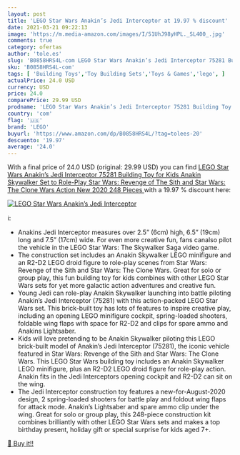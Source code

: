 ```yaml
---
layout: post
title: 'LEGO Star Wars Anakin’s Jedi Interceptor at 19.97 % discount'
date: 2021-03-21 09:22:13
image: 'https://m.media-amazon.com/images/I/51UhJ98yHPL._SL400_.jpg'
comments: true
category: ofertas
author: 'tole.es'
slug: 'B0858HRS4L-com LEGO Star Wars Anakin’s Jedi Interceptor 75281 Building...'
sku: 'B0858HRS4L-com'
tags: [ 'Building Toys','Toy Building Sets','Toys & Games','lego', ]
actualPrice: 24.0 USD
currency: USD
price: 24.0
comparePrice: 29.99 USD
prodname: 'LEGO Star Wars Anakin’s Jedi Interceptor 75281 Building Toy for Kids  Anakin Skywalker Set to Role-Play Star Wars: Revenge of The Sith and Star Wars: The Clone Wars Action  New 2020  248 Pieces '
country: 'com'
flag: '🇺🇸'
brand: 'LEGO'
buyurl: 'https://www.amazon.com/dp/B0858HRS4L/?tag=tolees-20'
descuento: '19.97'
average: '24.0'
---
```


With a final price of 24.0 USD (original: 29.99 USD) you can find [LEGO Star Wars Anakin’s Jedi Interceptor 75281 Building Toy for Kids  Anakin Skywalker Set to Role-Play Star Wars: Revenge of The Sith and Star Wars: The Clone Wars Action  New 2020  248 Pieces ](https://www.amazon.com/dp/B0858HRS4L/?tag=tolees-20) with a  19.97 % discount here:

[![LEGO Star Wars Anakin’s Jedi Interceptor](https://m.media-amazon.com/images/I/51UhJ98yHPL._SL400_.jpg)](https://www.amazon.com/dp/B0858HRS4L/?tag=tolees-20)

ℹ️:

- Anakins Jedi Interceptor measures over 2.5” (6cm) high, 6.5” (19cm) long and 7.5” (17cm) wide. For even more creative fun, fans canalso pilot the vehicle in the LEGO Star Wars: The Skywalker Saga video game.
- The construction set includes an Anakin Skywalker LEGO minifigure and an R2-D2 LEGO droid figure to role-play scenes from Star Wars: Revenge of the Sith and Star Wars: The Clone Wars. Great for solo or group play, this fun building toy for kids combines with other LEGO Star Wars sets for yet more galactic action adventures and creative fun.
- Young Jedi can role-play Anakin Skywalker launching into battle piloting Anakin’s Jedi Interceptor (75281) with this action-packed LEGO Star Wars set. This brick-built toy has lots of features to inspire creative play, including an opening LEGO minifigure cockpit, spring-loaded shooters, foldable wing flaps with space for R2-D2 and clips for spare ammo and Anakins Lightsaber.
- Kids will love pretending to be Anakin Skywalker piloting this LEGO brick-built model of Anakin’s Jedi Interceptor (75281), the iconic vehicle featured in Star Wars: Revenge of the Sith and Star Wars: The Clone Wars. This LEGO Star Wars building toy includes an Anakin Skywalker LEGO minifigure, plus an R2-D2 LEGO droid figure for role-play action. Anakin fits in the Jedi Interceptors opening cockpit and R2-D2 can sit on the wing.
- The Jedi Interceptor construction toy features a new-for-August-2020 design, 2 spring-loaded shooters for battle play and foldout wing flaps for attack mode. Anakin’s Lightsaber and spare ammo clip under the wing. Great for solo or group play, this 248-piece construction kit combines brilliantly with other LEGO Star Wars sets and makes a top birthday present, holiday gift or special surprise for kids aged 7+.

[🛒 Buy it!!](https://www.amazon.com/dp/B0858HRS4L/?tag=tolees-20)
